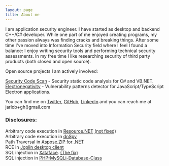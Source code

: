 ```yaml
---
layout: page
title: About me 
---
```


I am application security engineer. I have started as desktop and backend C++/C# developer. While one part of me enjoyed creating programs, my other passion always was finding cracks and breaking things. After some time I've moved into Information Security field where I feel I found a balance: I enjoy writing security tools and performing technical security assessments. In my free time I like researching security of third party products (both closed and open source).  

Open source projects I am actively involved:  

[Security Code Scan](https://security-code-scan.github.io/) - Security static code analysis for C# and VB.NET.  
[Electronegativity](https://github.com/doyensec/electronegativity) - Vulnerability patterns detector for JavaScript/TypeScript Electron applications.  

You can find me on [Twitter](https://twitter.com/yarlob), [GitHub](https://github.com/JarLob), [Linkedin](https://www.linkedin.com/in/yarlob/) and you can reach me at jarlob+gh()gmail.com

### Disclosures:
Arbitrary code execution in [Resource.NET](https://fishcodelib.com/Resource.htm) [(not fixed)](/en/blog/dnspy-deserialization-vulnerability)  
Arbitrary code execution in [dnSpy](/en/blog/dnspy-deserialization-vulnerability)  
Path Traversal in [Aspose.ZIP for .NET](https://docs.aspose.com/display/zipnet/Aspose.ZIP+for+.NET+19.1+Release+Notes)  
RCE in [Joplin desktop client](https://github.com/laurent22/joplin/releases/tag/v1.0.109)  
SQL injection in [Xataface](https://github.com/shannah/xataface/releases/tag/2.2.3). [(The fix)](https://github.com/shannah/xataface/commit/eb4265e7188b715cc6c886f19f4332fd4b4346ca)  
SQL injection in [PHP-MySQLi-Database-Class](https://github.com/ThingEngineer/PHP-MySQLi-Database-Class/issues/823)  
